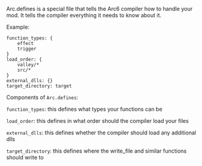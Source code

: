 Arc.defines is a special file that tells the Arc6 compiler how to handle your mod. It tells the compiler everything it needs to know about it.

Example:
```
function_types: {
	effect
	trigger
}
load_order: {
	valley/*
	src/*
}
external_dlls: {}
target_directory: target
```
Components of `Arc.defines`:

`function_types`: this defines what types your functions can be

`load_order`: this defines in what order should the compiler load your files

`external_dlls`: this defines whether the compiler should load any additional dlls

`target_directory`: this defines where the write_file and similar functions should write to
